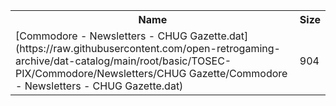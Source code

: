 <table>
<tr><th>Name</th><th>Size</th></tr>
<tr><td>
[Commodore - Newsletters - CHUG Gazette.dat](https://raw.githubusercontent.com/open-retrogaming-archive/dat-catalog/main/root/basic/TOSEC-PIX/Commodore/Newsletters/CHUG Gazette/Commodore - Newsletters - CHUG Gazette.dat)
</td><td>904</td></tr>
</table>
